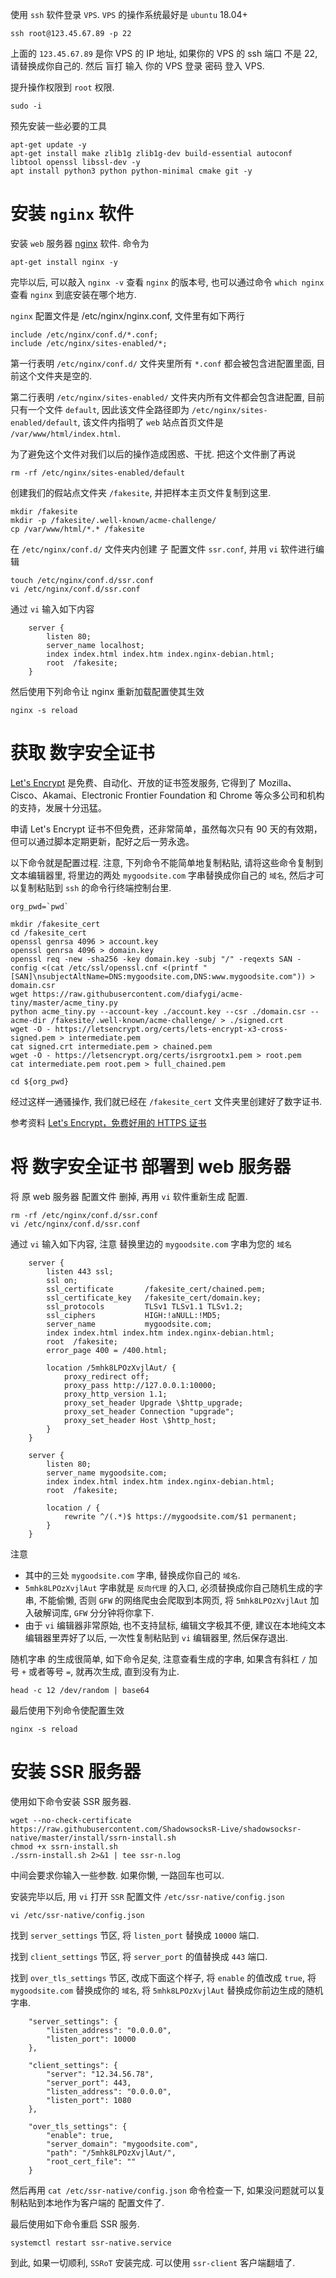 使用 `ssh` 软件登录 `VPS`. `VPS` 的操作系统最好是 `ubuntu` 18.04+
```
ssh root@123.45.67.89 -p 22
```
上面的 `123.45.67.89` 是你 VPS 的 IP 地址, 如果你的 VPS 的 ssh 端口 不是 22, 请替换成你自己的. 然后 盲打 输入 你的 VPS 登录 密码 登入 VPS.

提升操作权限到 `root` 权限.
```
sudo -i
```
预先安装一些必要的工具
```
apt-get update -y
apt-get install make zlib1g zlib1g-dev build-essential autoconf libtool openssl libssl-dev -y
apt install python3 python python-minimal cmake git -y

```

# 安装 `nginx` 软件

安装 `web` 服务器 [nginx](https://nginx.org) 软件.
命令为
```
apt-get install nginx -y

```
完毕以后, 可以敲入 `nginx -v` 查看 `nginx` 的版本号, 也可以通过命令 `which nginx` 查看 `nginx` 到底安装在哪个地方. 

`nginx` 配置文件是 /etc/nginx/nginx.conf, 文件里有如下两行
```
include /etc/nginx/conf.d/*.conf;
include /etc/nginx/sites-enabled/*;
```
第一行表明 `/etc/nginx/conf.d/` 文件夹里所有 `*.conf` 都会被包含进配置里面, 目前这个文件夹是空的.

第二行表明 `/etc/nginx/sites-enabled/` 文件夹内所有文件都会包含进配置, 目前只有一个文件 `default`, 因此该文件全路径即为 `/etc/nginx/sites-enabled/default`, 该文件内指明了 `web` 站点首页文件是 `/var/www/html/index.html`.

为了避免这个文件对我们以后的操作造成困惑、干扰. 把这个文件删了再说
```
rm -rf /etc/nginx/sites-enabled/default

```

创建我们的假站点文件夹 `/fakesite`, 并把样本主页文件复制到这里.
```
mkdir /fakesite
mkdir -p /fakesite/.well-known/acme-challenge/
cp /var/www/html/*.* /fakesite

```

在 `/etc/nginx/conf.d/` 文件夹内创建 子 配置文件 `ssr.conf`, 并用 `vi` 软件进行编辑
```
touch /etc/nginx/conf.d/ssr.conf
vi /etc/nginx/conf.d/ssr.conf

```
通过 `vi` 输入如下内容
```
    server {
        listen 80;
        server_name localhost;
        index index.html index.htm index.nginx-debian.html;
        root  /fakesite;
    }
```
然后使用下列命令让 nginx 重新加载配置使其生效
```
nginx -s reload

```

# 获取 数字安全证书

[Let's Encrypt](https://letsencrypt.org/) 是免费、自动化、开放的证书签发服务, 它得到了 Mozilla、Cisco、Akamai、Electronic Frontier Foundation 和 Chrome 等众多公司和机构的支持，发展十分迅猛。

申请 Let's Encrypt 证书不但免费，还非常简单，虽然每次只有 90 天的有效期，但可以通过脚本定期更新，配好之后一劳永逸。

以下命令就是配置过程. 注意, 下列命令不能简单地复制粘贴, 请将这些命令复制到文本编辑器里, 将里边的两处 `mygoodsite.com` 字串替换成你自己的 `域名`, 然后才可以复制粘贴到 `ssh` 的命令行终端控制台里.
```
org_pwd=`pwd`

mkdir /fakesite_cert
cd /fakesite_cert
openssl genrsa 4096 > account.key
openssl genrsa 4096 > domain.key
openssl req -new -sha256 -key domain.key -subj "/" -reqexts SAN -config <(cat /etc/ssl/openssl.cnf <(printf "[SAN]\nsubjectAltName=DNS:mygoodsite.com,DNS:www.mygoodsite.com")) > domain.csr
wget https://raw.githubusercontent.com/diafygi/acme-tiny/master/acme_tiny.py
python acme_tiny.py --account-key ./account.key --csr ./domain.csr --acme-dir /fakesite/.well-known/acme-challenge/ > ./signed.crt
wget -O - https://letsencrypt.org/certs/lets-encrypt-x3-cross-signed.pem > intermediate.pem
cat signed.crt intermediate.pem > chained.pem
wget -O - https://letsencrypt.org/certs/isrgrootx1.pem > root.pem
cat intermediate.pem root.pem > full_chained.pem

cd ${org_pwd}

```
经过这样一通骚操作, 我们就已经在 `/fakesite_cert` 文件夹里创建好了数字证书.

参考资料 [Let's Encrypt，免费好用的 HTTPS 证书](https://imququ.com/post/letsencrypt-certificate.html)

# 将 数字安全证书 部署到 web 服务器

将 原 web 服务器 配置文件 删掉, 再用 `vi` 软件重新生成 配置.
```
rm -rf /etc/nginx/conf.d/ssr.conf
vi /etc/nginx/conf.d/ssr.conf

```
通过 `vi` 输入如下内容, 注意 替换里边的 `mygoodsite.com` 字串为您的 `域名`
```
    server {
        listen 443 ssl;
        ssl on;
        ssl_certificate       /fakesite_cert/chained.pem;
        ssl_certificate_key   /fakesite_cert/domain.key;
        ssl_protocols         TLSv1 TLSv1.1 TLSv1.2;
        ssl_ciphers           HIGH:!aNULL:!MD5;
        server_name           mygoodsite.com;
        index index.html index.htm index.nginx-debian.html;
        root  /fakesite;
        error_page 400 = /400.html;

        location /5mhk8LPOzXvjlAut/ {
            proxy_redirect off;
            proxy_pass http://127.0.0.1:10000;
            proxy_http_version 1.1;
            proxy_set_header Upgrade \$http_upgrade;
            proxy_set_header Connection "upgrade";
            proxy_set_header Host \$http_host;
        }
    }

    server {
        listen 80;
        server_name mygoodsite.com;
        index index.html index.htm index.nginx-debian.html;
        root  /fakesite;

        location / {
            rewrite ^/(.*)$ https://mygoodsite.com/$1 permanent;
        }
    }

```
注意
- 其中的三处 `mygoodsite.com` 字串, 替换成你自己的 `域名`. 
- `5mhk8LPOzXvjlAut` 字串就是 `反向代理` 的入口, 必须替换成你自己随机生成的字串, 不能偷懒, 否则 `GFW` 的网络爬虫会爬取到本网页, 将 `5mhk8LPOzXvjlAut` 加入破解词库, `GFW` 分分钟将你拿下.
- 由于 `vi` 编辑器非常原始, 也不支持鼠标, 编辑文字极其不便, 建议在本地纯文本编辑器里弄好了以后, 一次性复制粘贴到 `vi` 编辑器里, 然后保存退出.

随机字串 的生成很简单, 如下命令足矣, 注意查看生成的字串, 如果含有斜杠 `/` 加号 `+` 或者等号 `=`, 就再次生成, 直到没有为止.
```
head -c 12 /dev/random | base64

```
最后使用下列命令使配置生效
```
nginx -s reload

```

# 安装 SSR 服务器

使用如下命令安装 SSR 服务器.
```
wget --no-check-certificate https://raw.githubusercontent.com/ShadowsocksR-Live/shadowsocksr-native/master/install/ssrn-install.sh
chmod +x ssrn-install.sh
./ssrn-install.sh 2>&1 | tee ssr-n.log

```
中间会要求你输入一些参数. 如果你懒, 一路回车也可以. 

安装完毕以后, 用 `vi` 打开 `SSR` 配置文件 `/etc/ssr-native/config.json`
```
vi /etc/ssr-native/config.json

```
找到 `server_settings` 节区, 将 `listen_port` 替换成 `10000` 端口.

找到 `client_settings` 节区, 将 `server_port` 的值替换成 `443` 端口.

找到 `over_tls_settings` 节区, 改成下面这个样子, 将 `enable` 的值改成 `true`, 将 `mygoodsite.com` 替换成你的 `域名`, 将 `5mhk8LPOzXvjlAut` 替换成你前边生成的随机字串.
```
    "server_settings": {
        "listen_address": "0.0.0.0",
        "listen_port": 10000
    },

    "client_settings": {
        "server": "12.34.56.78",
        "server_port": 443,
        "listen_address": "0.0.0.0",
        "listen_port": 1080
    },

    "over_tls_settings": {
        "enable": true,
        "server_domain": "mygoodsite.com",
        "path": "/5mhk8LPOzXvjlAut/",
        "root_cert_file": ""
    }

```
然后再用 `cat /etc/ssr-native/config.json` 命令检查一下, 如果没问题就可以复制粘贴到本地作为客户端的 配置文件了.

最后使用如下命令重启 SSR 服务.
```
systemctl restart ssr-native.service

```

到此, 如果一切顺利, `SSRoT` 安装完成. 可以使用 `ssr-client` 客户端翻墙了.
